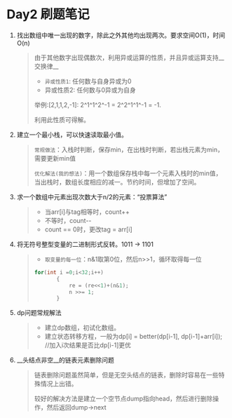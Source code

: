 # Day2 刷题笔记

1. 找出数组中唯一出现的数字，除此之外其他均出现两次。要求空间O(1)，时间O(n)

   >由于其他数字出现偶数次，利用异或运算的性质，并且异或运算支持__交换律__
   >
   >- `异或性质1`: 任何数与自身异或为0
   >- 异或性质2: 任何数与0异或为自身
   >
   >举例:[2,1,1,2,-1]:  2^1^1^2^-1 =  2^2^1^1^-1 = -1.
   >
   >利用此性质可得解。

2. 建立一个最小栈，可以快速读取最小值。

   >`常规做法`：入栈时判断，保存min，在出栈时判断，若出栈元素为min，需要更新min值
   >
   >`优化解法(我的想法)`：用一个数组保存栈中每一个元素入栈时的min值，当出栈时，数组长度相应的减一。节约时间，但增加了空间。

3. 求一个数组中元素出现次数大于n/2的元素：“投票算法”

   >* 当arr[i]与tag相等时，count++
   >* 不等时，count--
   >* count == 0时，更改tag = arr[i]

4. 将无符号整型变量的二进制形式反转。1011 -> 1101

   >* `取变量的每一位`：n&1取第0位，然后n>>1，循环取得每一位
   >
   >```C++
   >for(int i =0;i<32;i++)
   >        {
   >            re = (re<<1)+(n&1);
   >            n >>= 1;
   >        }
   >```

5. dp问题常规解法

   >* 建立dp数组，初试化数组。
   >* 建立状态转移方程，一般为dp[i] = better(dp[i-1], dp[i-1]+arr[i]); //加入i次结果是否比dp[i-1]更优

6. __头结点非空__的链表元素删除问题

   >链表删除问题虽然简单，但是无空头结点的链表，删除时容易在一些特殊情况上出错。
   >
   >较好的解决方法是建立一个空节点dump指向head，然后进行删除操作，然后返回dump->next
